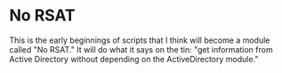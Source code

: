 # No RSAT

This is the early beginnings of scripts that I think will become a module called "No RSAT." It will do what it says on the tin: "get information from Active Directory without depending on the ActiveDirectory module."
